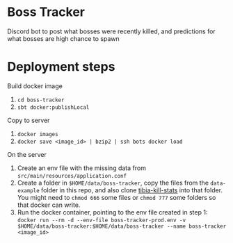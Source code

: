 # Boss Tracker

Discord bot to post what bosses were recently killed, and predictions for what bosses are high chance to spawn

# Deployment steps

Build docker image  
1. `cd boss-tracker`
1. `sbt docker:publishLocal`

Copy to server  
1. `docker images`
1. `docker save <image_id> | bzip2 | ssh bots docker load`

On the server
1. Create an env file with the missing data from `src/main/resources/application.conf`
1. Create a folder in `$HOME/data/boss-tracker`, copy the files from the `data-example` folder in this repo, and also clone [tibia-kill-stats](https://github.com/tibiamaps/tibia-kill-stats) into that folder. You might need to `chmod 666` some files or `chmod 777` some folders so that docker can write.
1. Run the docker container, pointing to the env file created in step 1: `docker run --rm -d --env-file boss-tracker-prod.env -v $HOME/data/boss-tracker:$HOME/data/boss-tracker --name boss-tracker <image_id>`
